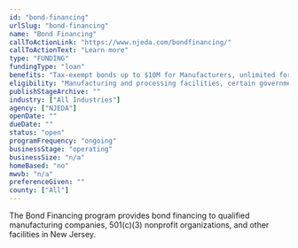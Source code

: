 ```yaml
---
id: "bond-financing"
urlSlug: "bond-financing"
name: "Bond Financing"
callToActionLink: "https://www.njeda.com/bondfinancing/"
callToActionText: "Learn more"
type: "FUNDING"
fundingType: "loan"
benefits: "Tax-exempt bonds up to $10M for Manufacturers, unlimited for Non-Profits and public infrastructure projects."
eligibility: "Manufacturing and processing facilities, certain government-owned facilities, facilities that furnish utilities, and some 501(c)(3) nonprofit organizations that meet Internal Revenue Code requirements for tax-exempt bond financing. Bonds can be used for projects that are owned and operated for the benefit of local, county, and state government bodies and is for capital improvements and expansions."
publishStageArchive: ""
industry: ["All Industries"]
agency: ["NJEDA"]
openDate: ""
dueDate: ""
status: "open"
programFrequency: "ongoing"
businessStage: "operating"
businessSize: "n/a"
homeBased: "no"
mwvb: "n/a"
preferenceGiven: ""
county: ["All"]
---
```


The Bond Financing program provides bond financing to qualified manufacturing companies, 501(c)(3) nonprofit organizations, and other facilities in New Jersey.
